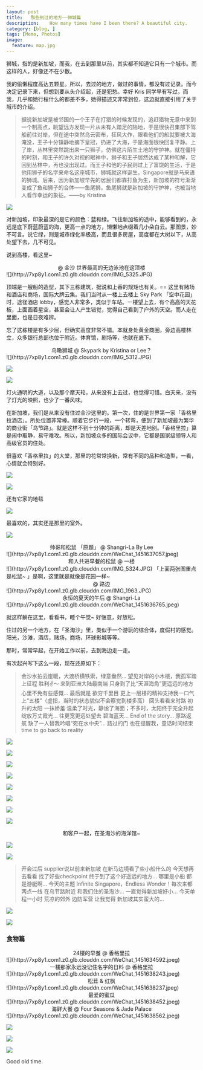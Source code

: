 ```yaml
---
layout: post  
title:   那些到过的地方——狮城篇
description:    How many times have I been there? A beautiful city.
category: [blog, ]  
tags: [Memo, Photos]  
image:
  feature: map.jpg
---
```


狮城，指的是新加坡，而我，在去到那里以前，其实都不知道它只有一个城市。而这样的人，好像还不在少数。

我的偷懒程度高达五颗星。所以，去过的地方，做过的事情，都没有过记录。而今决定记录下来，但想到要从头介绍起，还是犯愁。幸好 Kris 同学早有写过，而我，几乎和她行程什么的都差不多，她得描述又非常到位，这边就直接引用了关于城市的介绍。

> 据说新加坡是被邻国的一个王子在打猎的时候发现的，追赶猎物无意中来到一个制高点，眺望远方发现一片从未有人踏足的陆地，于是很快召集部下驾船前往对岸，但在途中突然乌云密布，狂风大作，眼看他们的船就要被大海淹没，王子十分镇静地摘下皇冠，扔进了大海，于是海面很快回复平静。上了岸，丛林里突然跳出来一只狮子，仿佛这片陌生土地的守护神。就在僵持的时刻，和王子的许久对视的眼神中，狮子和王子居然达成了某种和解，它回到丛林中，再也没出现过。而王子和他的子民则过上了富饶的生活，于是他用狮子的名字来命名这座城市，狮城就这样诞生。Singapore就是马来语的狮城。后来，因为新加坡早先的居民们都靠打鱼为生，新加坡的符号渐渐变成了鱼和狮子的合体——鱼尾狮。鱼尾狮就是新加坡的守护神，也被当地人看作幸运的象征。——by Kristina


![](http://7xp8y1.com1.z0.glb.clouddn.com/p2175655462.jpg)

对新加坡，印象最深的是它的颜色：蓝和绿。飞往新加坡的途中，能够看到的，永远是底下蔚蓝蔚蓝的海，更高一点的地方，懒懒地点缀着几小朵白云。那图景，妙不可言。说它绿，则是城市绿化率极高，而且很多房屋，高度都在大树以下，从高处望下去，几不可见。

说到高楼，看这里~

<center> @ 金沙 世界最高的无边泳池在这顶楼 </center>
![](http://7xp8y1.com1.z0.glb.clouddn.com/IMG_5325.JPG)

顶端是一艘船的造型，其下三栋建筑，据说和上香的规矩也有关。==
这里有赌场和酒店和商场，国际大牌云集。我们当时从一楼上去楼上 Sky Park 「空中花园」时，途径酒店 lobby，感觉人非常多，类似于车站。一楼望上去，有个高高的天花板，上面画着星空，甚至会让人产生错觉，觉得自己看到了户外的天空。而人走在里面，也是日夜难辨。

忘了这栋楼是有多少层，但确实高度非常不错。本就身处黄金商圈，旁边高楼林立，众多银行总部也位于附近。体育馆，剧场等，也就在底下。

<center> 鸟瞰狮城 @ Skypark by Kristina or Lee？ </center>
![](http://7xp8y1.com1.z0.glb.clouddn.com/IMG_5312.JPG)

![](http://7xp8y1.com1.z0.glb.clouddn.com/IMG_5311.JPG)

![](http://7xp8y1.com1.z0.glb.clouddn.com/IMG_5310.JPG)

灯火通明的大道，以及那个摩天轮，从来没有上去过，也觉得可惜。白天来，没有了灯光的映照，也少了一番风味。

在新加坡，我们是从来没有住过金沙这里的。第一次，住的是世界第一家「香格里拉酒店」。所处位置非常棒。顺着它步行一段，一个转弯，便到了新加坡最为繁华的商业街「乌节路」。就是这样不到十分钟的距离，却是天差地别。「香格里拉」算是闹中取静，易守难攻。所以，新加坡众多的国际会议中，它都是国家级领导人和高级官员的住处。

很喜欢「香格里拉」的大堂，那里的花常常换新，常有不同的品种和造型，一看，心情就会特别好。

![](http://7xp8y1.com1.z0.glb.clouddn.com/WeChat_1451634615.jpeg)

![](http://7xp8y1.com1.z0.glb.clouddn.com/WeChat_1451634584.jpeg)

还有它家的地毯

![](http://7xp8y1.com1.z0.glb.clouddn.com/WeChat_1451634573.jpeg)

最喜欢的，其实还是那里的室外。

![](http://7xp8y1.com1.z0.glb.clouddn.com/IMG_1822.JPG)

<center> 帅哥和松鼠 「原题」 @ Shangri-La By Lee </center>
![](http://7xp8y1.com1.z0.glb.clouddn.com/WeChat_1451637057.jpeg)

<center> 和人共进早餐的松鼠 @ 一楼 </center>
![](http://7xp8y1.com1.z0.glb.clouddn.com/IMG_5324.JPG)
「上面两张图重点是松鼠~ 」是啊，这里就是就像是花园一样~

<center> @ 路边 </center>
![](http://7xp8y1.com1.z0.glb.clouddn.com/IMG_1963.JPG)

<center> 永恒的夏天的午后 @ Shangri-La </center>
![](http://7xp8y1.com1.z0.glb.clouddn.com/WeChat_1451636765.jpeg)

就这样躺在这里，看看书，睡个午觉~ 好惬意，好放松。

住过的另一个地方，在「圣淘沙」里，类似于一个游玩的综合体，度假村的感觉。阳光，沙滩，酒店，赌场，商场，环球影城等等。

那时，常常早起，在开始工作以前，去到海边走一走。

有次起兴写下这么一段，现在还原如下：

> 金沙水拍云崖暖，大渡桥横铁索，绿意盎然… 望见对岸的小木楼，我孤军踏上征程 胜利✌️～ 来到亚洲大陆最南端 只身到了比“天涯海角”更遥远的地方 心里不免有些感慨… 最后就是 欲穷千里目 更上一层楼的精神支持我一口气上“五楼”（虚指，当时的状态貌似不会察觉到楼多高） 回头看看来时路 初升的太阳 一抹娇羞 温柔了时光，静谧了海面；不多时，太阳终于完全升起 绽放万丈霞光… 往更宽更远处望去 碧海蓝天… End of the story… 原路返航 缺了一人替我吟唱“宛在水中央”… 路过的门 也在提醒我，童话时间结束 time to go back to reality
> 

![](http://7xp8y1.com1.z0.glb.clouddn.com/WeChat_1451637783.jpeg)

![](http://7xp8y1.com1.z0.glb.clouddn.com/WeChat_1451637790.jpeg)

![](http://7xp8y1.com1.z0.glb.clouddn.com/WeChat_1451637797.jpeg)

![](http://7xp8y1.com1.z0.glb.clouddn.com/WeChat_1451347640.jpeg)

![](http://7xp8y1.com1.z0.glb.clouddn.com/WeChat_1451637803.jpeg)

![](http://7xp8y1.com1.z0.glb.clouddn.com/WeChat_1451637815.jpeg)

![](http://7xp8y1.com1.z0.glb.clouddn.com/WeChat_1451637823.jpeg)

![](http://7xp8y1.com1.z0.glb.clouddn.com/IMG_5322.JPG)

<center> 和客户一起，在圣淘沙的海洋馆~ </center> 

![](http://7xp8y1.com1.z0.glb.clouddn.com/WeChat_1451634626.jpeg)

![](http://7xp8y1.com1.z0.glb.clouddn.com/WeChat_1451634633.jpeg)

> 开会过后 supplier说以前来新加坡 在新马边境看了些小船什么的 今天想再去看看 找了好些checkpoint 终于到了这个好遥远的地方… 哪里是小船 都是游艇啊… 今天的主题 Infinite Singapore，Endless Wonder！每次来都两点一线 在乌节路附近 和我们住的圣淘沙… 一直觉得新加坡好小… 今天单程一小时 荒凉的郊外 边防军营 让我觉得 新加坡其实蛮大的…
> 
![](http://7xp8y1.com1.z0.glb.clouddn.com/WeChat_1451635061.jpeg)

![](http://7xp8y1.com1.z0.glb.clouddn.com/WeChat_1451635056.jpeg)



### 食物篇
<center> 24楼的早餐 @ 香格里拉 </center>
![](http://7xp8y1.com1.z0.glb.clouddn.com/WeChat_1451634592.jpeg)

<center> 一楼那家永远没记住名字的日料 @ 香格里拉 </center>
![](http://7xp8y1.com1.z0.glb.clouddn.com/WeChat_1451638243.jpeg)

<center> 松茸 & 红枫  </center>
![](http://7xp8y1.com1.z0.glb.clouddn.com/WeChat_1451638237.jpeg)

<center> 最爱的蜜瓜  </center>
![](http://7xp8y1.com1.z0.glb.clouddn.com/WeChat_1451638452.jpeg)

<center> 海鲜大餐 @ Four Seasons & Jade Palace</center>
![](http://7xp8y1.com1.z0.glb.clouddn.com/WeChat_1451638562.jpeg)

![](http://7xp8y1.com1.z0.glb.clouddn.com/WeChat_1451638555.jpeg)

![](http://7xp8y1.com1.z0.glb.clouddn.com/WeChat_1451638546.jpeg)

![](http://7xp8y1.com1.z0.glb.clouddn.com/WeChat_1451638540.jpeg)


Good old time. 
